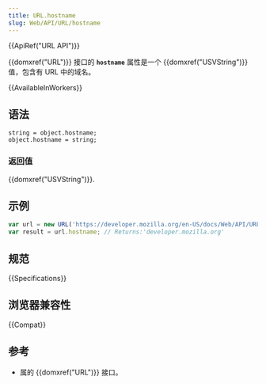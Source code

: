 ```yaml
---
title: URL.hostname
slug: Web/API/URL/hostname
---
```


{{ApiRef("URL API")}}

{{domxref("URL")}} 接口的 **`hostname`** 属性是一个 {{domxref("USVString")}} 值，包含有 URL 中的域名。

{{AvailableInWorkers}}

## 语法

```plain
string = object.hostname;
object.hostname = string;
```

### 返回值

{{domxref("USVString")}}.

## 示例

```js
var url = new URL('https://developer.mozilla.org/en-US/docs/Web/API/URL/hostname');
var result = url.hostname; // Returns:'developer.mozilla.org'
```

## 规范

{{Specifications}}

## 浏览器兼容性

{{Compat}}

## 参考

- 属的 {{domxref("URL")}} 接口。
